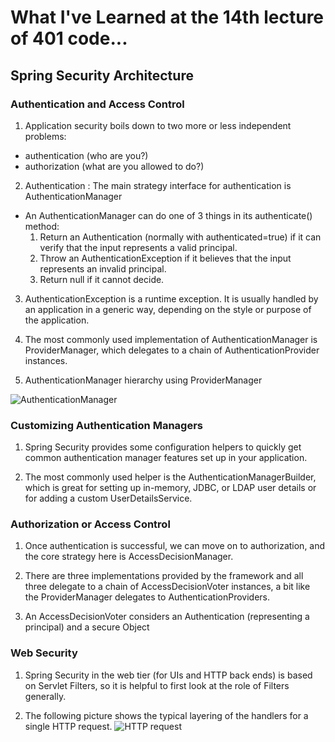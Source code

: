 # What I've Learned at the 14th lecture of 401 code...

## Spring Security Architecture

### Authentication and Access Control

1. Application security boils down to two more or less independent problems:

  - authentication (who are you?)
  - authorization (what are you allowed to do?)

2. Authentication : The main strategy interface for authentication is AuthenticationManager

  - An AuthenticationManager can do one of 3 things in its authenticate() method:
    1. Return an Authentication (normally with authenticated=true) if it can verify that the input represents a valid principal.
    2. Throw an AuthenticationException if it believes that the input represents an invalid principal.
    3. Return null if it cannot decide.

3. AuthenticationException is a runtime exception. It is usually handled by an application in a generic way, depending on the style or purpose of the application.

4. The most commonly used implementation of AuthenticationManager is ProviderManager, which delegates to a chain of AuthenticationProvider instances.

5. AuthenticationManager hierarchy using ProviderManager

![AuthenticationManager](https://github.com/spring-guides/top-spring-security-architecture/raw/main/images/authentication.png)


### Customizing Authentication Managers

1. Spring Security provides some configuration helpers to quickly get common authentication manager features set up in your application. 

2. The most commonly used helper is the AuthenticationManagerBuilder, which is great for setting up in-memory, JDBC, or LDAP user details or for adding a custom UserDetailsService.

### Authorization or Access Control

1. Once authentication is successful, we can move on to authorization, and the core strategy here is AccessDecisionManager.

2. There are three implementations provided by the framework and all three delegate to a chain of AccessDecisionVoter instances, a bit like the ProviderManager delegates to AuthenticationProviders.

3. An AccessDecisionVoter considers an Authentication (representing a principal) and a secure Object


### Web Security

1. Spring Security in the web tier (for UIs and HTTP back ends) is based on Servlet Filters, so it is helpful to first look at the role of Filters generally.

2. The following picture shows the typical layering of the handlers for a single HTTP request.
![HTTP request](https://github.com/spring-guides/top-spring-security-architecture/raw/main/images/filters.png)



